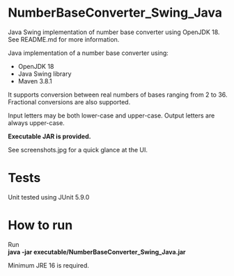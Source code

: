 # NumberBaseConverter_Swing_Java
Java Swing implementation of number base converter using OpenJDK 18. See README.md for more information.

Java implementation of a number base converter using:

* OpenJDK 18
* Java Swing library
* Maven 3.8.1

It supports conversion between real numbers of bases ranging from 2 to 36. Fractional conversions are also supported.

Input letters may be both lower-case and upper-case. Output letters are always upper-case.

**Executable JAR is provided.**

See screenshots.jpg for a quick glance at the UI.

# Tests
Unit tested using JUnit 5.9.0

# How to run
Run\
**java -jar executable/NumberBaseConverter_Swing_Java.jar**

Minimum JRE 16 is required.
